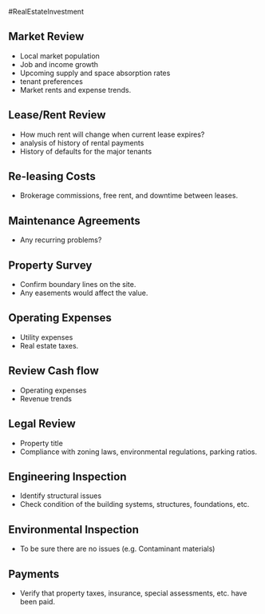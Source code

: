 #RealEstateInvestment 

## Market Review
- Local market population 
- Job and income growth 
- Upcoming supply and space absorption rates 
- tenant preferences 
- Market rents and expense trends. 
## Lease/Rent Review 
- How much rent will change when current lease expires? 
- analysis of history of rental payments 
- History of defaults for the major tenants 
## Re-leasing Costs 
- Brokerage commissions, free rent, and downtime between leases. 
## Maintenance Agreements 
- Any recurring problems? 
## Property Survey 
- Confirm boundary lines on the site. 
- Any easements would affect the value. 
## Operating Expenses 
- Utility expenses 
- Real estate taxes. 
## Review Cash flow 
- Operating expenses 
- Revenue trends
## Legal Review 
- Property title 
- Compliance with zoning laws, environmental regulations, parking ratios. 
## Engineering Inspection 
- Identify structural issues 
- Check condition of the building systems, structures, foundations, etc. 
## Environmental Inspection 
- To be sure there are no issues (e.g. Contaminant materials)
## Payments 
- Verify that property taxes, insurance, special assessments, etc. have been paid. 
